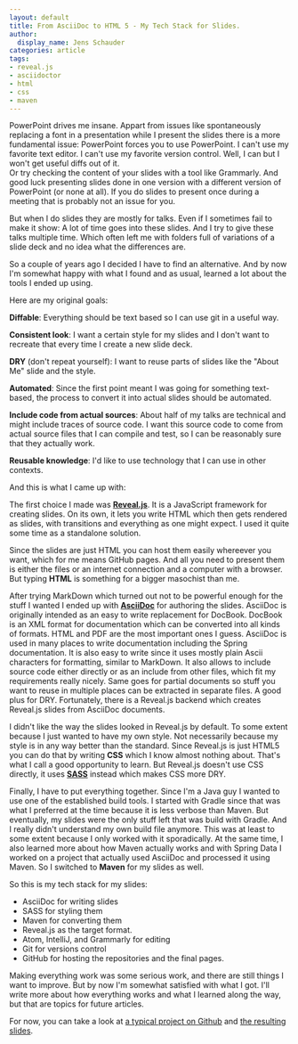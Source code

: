 ```yaml
---
layout: default
title: From AsciiDoc to HTML 5 - My Tech Stack for Slides.
author:
  display_name: Jens Schauder
categories: article
tags:
- reveal.js
- asciidoctor
- html
- css
- maven
---
```


PowerPoint drives me insane.
Appart from issues like spontaneously replacing a font in a presentation while I present the slides there is a more fundamental issue:
PowerPoint forces you to use PowerPoint. 
I can't use my favorite text editor.
I can't use my favorite version control.
Well, I can but I won't get useful diffs out of it.  
Or try checking the content of your slides with a tool like Grammarly.
And good luck presenting slides done in one version with a different version of PowerPoint (or none at all).
If you do slides to present once during a meeting that is probably not an issue for you.

But when I do slides they are mostly for talks.
Even if I sometimes fail to make it show: A lot of time goes into these slides.
And I try to give these talks multiple time.
Which often left me with folders full of variations of a slide deck and no idea what the differences are.

So a couple of years ago I decided I have to find an alternative. 
And by now I'm somewhat happy with what I found and as usual, learned a lot about the tools I ended up using.

Here are my original goals:

**Diffable**: Everything should be text based so I can use git in a useful way.

**Consistent look**: I want a certain style for my slides and I don't want to recreate that every time I create a new slide deck.

**DRY** (don't repeat yourself): I want to reuse parts of slides like the "About Me" slide and the style.

**Automated**: Since the first point meant I was going for something text-based, the process to convert it into actual slides should be automated.

**Include code from actual sources**: About half of my talks are technical and might include traces of source code. 
    I want this source code to come from actual source files that I can compile and test, so I can be reasonably sure that they actually work.

**Reusable knowledge**: I'd like to use technology that I can use in other contexts. 

And this is what I came up with:

The first choice I made was [**Reveal.js**](https://revealjs.com/#/). 
It is a JavaScript framework for creating slides. 
On its own, it lets you write HTML which then gets rendered as slides, with transitions and everything as one might expect.
I used it quite some time as a standalone solution. 

Since the slides are just HTML you can host them easily whereever you want, which for me means GitHub pages.
And all you need to present them is either the files or an internet connection and a computer with a browser.
But typing **HTML** is something for a bigger masochist than me.

After trying MarkDown which turned out not to be powerful enough for the stuff I wanted I ended up with [**AsciiDoc**](http://www.methods.co.nz/asciidoc/) for authoring the slides.
AsciiDoc is originally intended as an easy to write replacement for DocBook. DocBook is an XML format for documentation which can be converted into all kinds of formats. 
HTML and PDF are the most important ones I guess.
AsciiDoc is used in many places to write documentation including the Spring documentation.
It is also easy to write since it uses mostly plain Ascii characters for formatting, similar to MarkDown.
It also allows to include source code either directly or as an include from other files, which fit my requirements really nicely.
Same goes for partial documents so stuff you want to reuse in multiple places can be extracted in separate files.
A good plus for DRY.
Fortunately, there is a Reveal.js backend which creates Reveal.js slides from AsciiDoc documents.

I didn't like the way the slides looked in Reveal.js by default. 
To some extent because I just wanted to have my own style. 
Not necessarily because my style is in any way better than the standard.
Since Reveal.js is just HTML5 you can do that by writing **CSS** which I know almost nothing about. 
That's what I call a good opportunity to learn.
But Reveal.js doesn't use CSS directly, it uses [**SASS**](https://sass-lang.com/) instead which makes CSS more DRY.

Finally, I have to put everything together.
Since I'm a Java guy I wanted to use one of the established build tools.
I started with Gradle since that was what I preferred at the time because it is less verbose than Maven.
But eventually, my slides were the only stuff left that was build with Gradle. 
And I really didn't understand my own build file anymore. 
This was at least to some extent because I only worked with it sporadically.
At the same time, I also learned more about how Maven actually works and with Spring Data I worked on a project that actually used AsciiDoc and processed it using Maven.
So I switched to **Maven** for my slides as well.

So this is my tech stack for my slides:

* AsciiDoc for writing slides
* SASS for styling them
* Maven for converting them
* Reveal.js as the target format.
* Atom, IntelliJ, and Grammarly for editing
* Git for versions control
* GitHub for hosting the repositories and the final pages.

Making everything work was some serious work, and there are still things I want to improve.
But by now I'm somewhat satisfied with what I got.
I'll write more about how everything works and what I learned along the way, but that are topics for future articles.
 
For now, you can take a look at [a typical project on Github](https://github.com/schauder/spring-data-reactive-talk) and [the resulting slides](http://blog.schauderhaft.de/spring-data-reactive-talk/talk.html#/).  